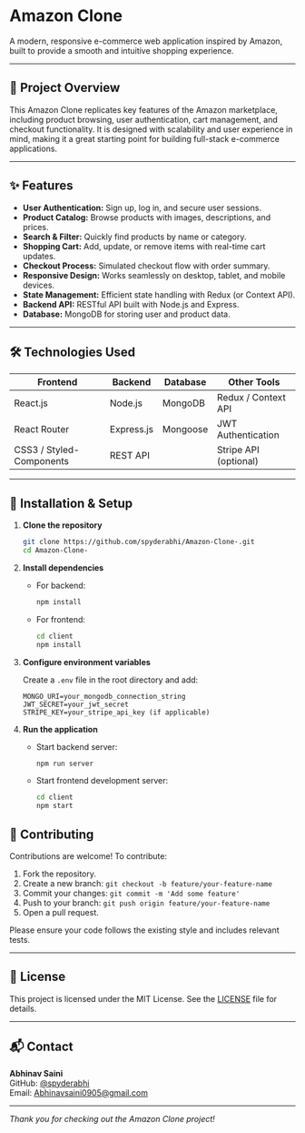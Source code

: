 # Amazon Clone

A modern, responsive e-commerce web application inspired by Amazon, built to provide a smooth and intuitive shopping experience.

---

## 🚀 Project Overview

This Amazon Clone replicates key features of the Amazon marketplace, including product browsing, user authentication, cart management, and checkout functionality. It is designed with scalability and user experience in mind, making it a great starting point for building full-stack e-commerce applications.

---

## ✨ Features

- **User  Authentication:** Sign up, log in, and secure user sessions.
- **Product Catalog:** Browse products with images, descriptions, and prices.
- **Search & Filter:** Quickly find products by name or category.
- **Shopping Cart:** Add, update, or remove items with real-time cart updates.
- **Checkout Process:** Simulated checkout flow with order summary.
- **Responsive Design:** Works seamlessly on desktop, tablet, and mobile devices.
- **State Management:** Efficient state handling with Redux (or Context API).
- **Backend API:** RESTful API built with Node.js and Express.
- **Database:** MongoDB for storing user and product data.

---

## 🛠️ Technologies Used

| Frontend           | Backend           | Database          | Other Tools          |
|--------------------|-------------------|-------------------|----------------------|
| React.js           | Node.js           | MongoDB           | Redux / Context API  |
| React Router       | Express.js        | Mongoose          | JWT Authentication   |
| CSS3 / Styled-Components | REST API       |                   | Stripe API (optional) |

---


## 🔧 Installation & Setup

1. **Clone the repository**

   ```bash
   git clone https://github.com/spyderabhi/Amazon-Clone-.git
   cd Amazon-Clone-
   ```

2. **Install dependencies**

   - For backend:

     ```bash
     npm install
     ```

   - For frontend:

     ```bash
     cd client
     npm install
     ```

3. **Configure environment variables**

   Create a `.env` file in the root directory and add:

   ```
   MONGO_URI=your_mongodb_connection_string
   JWT_SECRET=your_jwt_secret
   STRIPE_KEY=your_stripe_api_key (if applicable)
   ```

4. **Run the application**

   - Start backend server:

     ```bash
     npm run server
     ```

   - Start frontend development server:

     ```bash
     cd client
     npm start
     ```

## 🤝 Contributing

Contributions are welcome! To contribute:

1. Fork the repository.
2. Create a new branch: `git checkout -b feature/your-feature-name`
3. Commit your changes: `git commit -m 'Add some feature'`
4. Push to your branch: `git push origin feature/your-feature-name`
5. Open a pull request.

Please ensure your code follows the existing style and includes relevant tests.

---

## 📄 License

This project is licensed under the MIT License. See the [LICENSE](LICENSE) file for details.

---

## 📬 Contact

**Abhinav Saini**  
GitHub: [@spyderabhi](https://github.com/spyderabhi)  
Email: Abhinavsaini0905@gmail.com

---

*Thank you for checking out the Amazon Clone project!*
```

